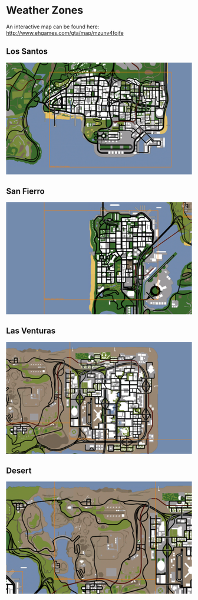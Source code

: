 # Weather Zones

An interactive map can be found here: http://www.ehgames.com/gta/map/mzunv4fojfe

## Los Santos

![LS Map](Weather-Zone-LS.png?raw=true "LS")

## San Fierro

![SF Map](Weather-Zone-SF.png?raw=true "SF")

## Las Venturas

![LV Map](Weather-Zone-LV.png?raw=true "LV")

## Desert

![Desert Map](Weather-Zone-Desert.png?raw=true "Desert")
